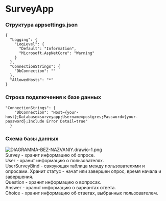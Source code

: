 # SurveyApp
### Структура appsettings.json
```
{
  "Logging": {
    "LogLevel": {
      "Default": "Information",
      "Microsoft.AspNetCore": "Warning"
    }
  },
  "ConnectionStrings": {
    "DbConnection": ""
  },
  "AllowedHosts": "*"
}
```
### Строка подключения к базе данных
```
"ConnectionStrings": {
    "DbConnection": "Host={your-host};Database=surveyapp;Username=postgres;Password={your-password};Include Error Detail=true"
  }
```

### Схема базы данных
![DIAGRAMMA-BEZ-NAZVANIY.drawio-1.png](https://s2.radikal.cloud/2024/12/03/DIAGRAMMA-BEZ-NAZVANIY.drawio-1.png)\
Survey - хранит информацию об опросе.\
User - хранит информацию о пользователях.\
UserSurveyBind - связующая таблица между пользователями и опросами. Хранит статус - начат или завершен опрос, время начала и завершения.\
Question - хранит информацию о вопросах.\
Answer - хранит информацию о вариантах ответа.\
Choice - хранит информацию об ответах, выбранных пользователем.
